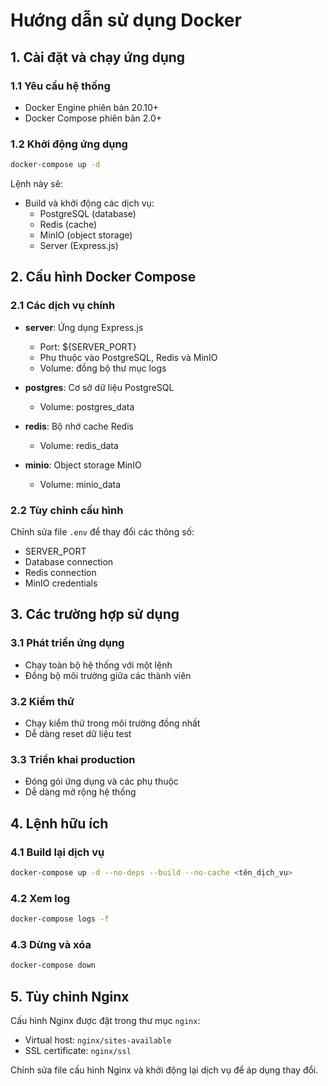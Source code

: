 # Hướng dẫn sử dụng Docker

## 1. Cài đặt và chạy ứng dụng

### 1.1 Yêu cầu hệ thống
- Docker Engine phiên bản 20.10+
- Docker Compose phiên bản 2.0+

### 1.2 Khởi động ứng dụng
```bash
docker-compose up -d
```

Lệnh này sẽ:
- Build và khởi động các dịch vụ:
  - PostgreSQL (database)
  - Redis (cache)
  - MinIO (object storage)
  - Server (Express.js)

## 2. Cấu hình Docker Compose

### 2.1 Các dịch vụ chính
- **server**: Ứng dụng Express.js
  - Port: ${SERVER_PORT}
  - Phụ thuộc vào PostgreSQL, Redis và MinIO
  - Volume: đồng bộ thư mục logs

- **postgres**: Cơ sở dữ liệu PostgreSQL
  - Volume: postgres_data

- **redis**: Bộ nhớ cache Redis
  - Volume: redis_data

- **minio**: Object storage MinIO
  - Volume: minio_data

### 2.2 Tùy chỉnh cấu hình
Chỉnh sửa file `.env` để thay đổi các thông số:
- SERVER_PORT
- Database connection
- Redis connection
- MinIO credentials

## 3. Các trường hợp sử dụng

### 3.1 Phát triển ứng dụng
- Chạy toàn bộ hệ thống với một lệnh
- Đồng bộ môi trường giữa các thành viên

### 3.2 Kiểm thử
- Chạy kiểm thử trong môi trường đồng nhất
- Dễ dàng reset dữ liệu test

### 3.3 Triển khai production
- Đóng gói ứng dụng và các phụ thuộc
- Dễ dàng mở rộng hệ thống

## 4. Lệnh hữu ích

### 4.1 Build lại dịch vụ
```bash
docker-compose up -d --no-deps --build --no-cache <tên_dịch_vụ>
```

### 4.2 Xem log
```bash
docker-compose logs -f
```

### 4.3 Dừng và xóa
```bash
docker-compose down
```

## 5. Tùy chỉnh Nginx
Cấu hình Nginx được đặt trong thư mục `nginx`:
- Virtual host: `nginx/sites-available`
- SSL certificate: `nginx/ssl`

Chỉnh sửa file cấu hình Nginx và khởi động lại dịch vụ để áp dụng thay đổi.